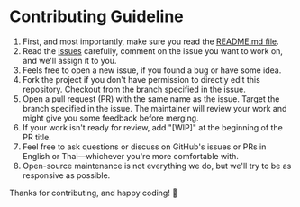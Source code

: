 # Contributing Guideline

1. First, and most importantly, make sure you read the [README.md file](README.md).
2. Read the [issues](https://github.com/wevisdemo/parliament-watch/issues) carefully, comment on the issue you want to work on, and we'll assign it to you.
3. Feels free to open a new issue, if you found a bug or have some idea.
4. Fork the project if you don't have permission to directly edit this repository. Checkout from the branch specified in the issue.
5. Open a pull request (PR) with the same name as the issue. Target the branch specified in the issue. The maintainer will review your work and might give you some feedback before merging.
6. If your work isn't ready for review, add "[WIP]" at the beginning of the PR title.
7. Feel free to ask questions or discuss on GitHub's issues or PRs in English or Thai—whichever you're more comfortable with.
8. Open-source maintenance is not everything we do, but we'll try to be as responsive as possible.

Thanks for contributing, and happy coding! 🎉
